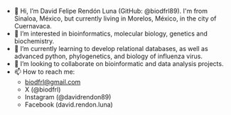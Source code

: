 - 👋 Hi, I’m David Felipe Rendón Luna (GitHub: @biodfrl89). I'm from Sinaloa, México, but currently living in Morelos, México, in the city of Cuernavaca.
- 👀 I’m interested in bioinformatics, molecular biology, genetics and biochemistry.
- 🌱 I’m currently learning to develop relational databases, as well as advanced python, phylogenetics, and biology of influenza virus.
- 💞️ I’m looking to collaborate on bioinformatic and data analysis projects.
- 📫 How to reach me:
  - biodfrl@gmail.com
  - X (@biodfrl)
  - Instagram (@davidrendon89)
  - Facebook (david.rendon.luna)

<!---
biodfrl89/biodfrl89 is a ✨ special ✨ repository because its `README.md` (this file) appears on your GitHub profile.
You can click the Preview link to take a look at your changes.
--->
